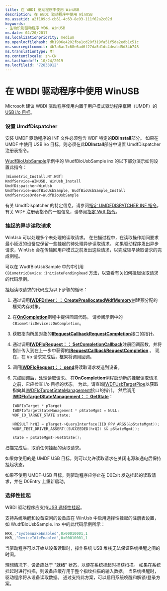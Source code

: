 ```yaml
---
title: 在 WBDI 驱动程序中使用 WinUSB
description: 在 WBDI 驱动程序中使用 WinUSB
ms.assetid: a2f109cd-cb61-4c63-8e93-111f62a2c02d
keywords:
- 生物识别驱动程序 WDK，WinUSB
ms.date: 04/20/2017
ms.localizationpriority: medium
ms.openlocfilehash: db1906e4202fba1cd20f319fa51f5da2edb1c51c
ms.sourcegitcommit: 4b7a6ac7c68e6ad6f27da5d1dc4deabd5d34b748
ms.translationtype: MT
ms.contentlocale: zh-CN
ms.lasthandoff: 10/24/2019
ms.locfileid: "72833912"
---
```

# <a name="using-winusb-in-a-wbdi-driver"></a>在 WBDI 驱动程序中使用 WinUSB


Microsoft 建议 WBDI 驱动程序使用内置于用户模式驱动程序框架（UMDF）的[USB i/o 目标](https://docs.microsoft.com/windows-hardware/drivers/wdf/usb-i-o-targets-in-umdf)。

### <a name="span-idsetting_umdfdispatcherspanspan-idsetting_umdfdispatcherspansetting-umdfdispatcher"></a><span id="setting_umdfdispatcher"></span><span id="SETTING_UMDFDISPATCHER"></span>设置 UmdfDispatcher

安装 UMDF 驱动程序的 INF 文件必须包含 WDF 特定的**DDInstall**部分。 如果在 UMDF 中使用 USB i/o 目标，则必须在此**DDInstall**部分中设置 UmdfDispatcher 注册表指令。

[WudfBioUsbSample](https://github.com/Microsoft/Windows-driver-samples/tree/master/biometrics/driver)示例中的 WudfBioUsbSample inx 的以下部分演示如何设置此指令：

```cpp
[Biometric_Install.NT.Wdf]
KmdfService=WINUSB, WinUsb_Install
UmdfDispatcher=WinUsb
UmdfService=WudfBioUsbSample, WudfBioUsbSample_Install
UmdfServiceOrder=WudfBioUsbSample
```

有关 UmdfDispatcher 的特定信息，请参阅[指定 UMDFDISPATCHER INF 指令](https://docs.microsoft.com/windows-hardware/drivers/wdf/specifying-wdf-directives-in-inf-files)。 有关 WDF 注册表指令的一般信息，请参阅[指定 Wdf 指令](https://docs.microsoft.com/windows-hardware/drivers/wdf/specifying-wdf-directives-in-inf-files)。

### <a name="span-idpending_asynchronous_read_requestsspanspan-idpending_asynchronous_read_requestsspanpending-asynchronous-read-requests"></a><span id="pending_asynchronous_read_requests"></span><span id="PENDING_ASYNCHRONOUS_READ_REQUESTS"></span>挂起的异步读取请求

WinUsb 可以处理多个未处理的读取请求。 在扫描过程中，在读取操作期间要求最小延迟的设备应保留一些挂起的待处理异步读取请求。 如果驱动程序发出异步请求，WinUsb 会在传输回用户模式之前发出这些请求，以完成较早读取请求的完成例程。

可以在 WudfBioUsbSample 中的[](https://github.com/Microsoft/Windows-driver-samples/tree/master/biometrics/driver)中引用 `CBiometricDevice::InitiatePendingRead` 方法，以查看有关如何挂起读取请求的代码示例。

挂起读取请求的代码应为以下步骤的循环：

1.  通过调用[**IWDFDriver：： CreatePreallocatedWdfMemory**](https://docs.microsoft.com/windows-hardware/drivers/ddi/wudfddi/nf-wudfddi-iwdfdriver-createpreallocatedwdfmemory)创建预分配的框架内存对象。

2.  在[**OnCompletion**](https://docs.microsoft.com/windows-hardware/drivers/ddi/wudfddi/nf-wudfddi-irequestcallbackrequestcompletion-oncompletion)例程中提供回调代码。 请参阅示例中的 `CBiometricDevice::OnCompletion`。

3.  获取指向所属对象的[**IRequestCallbackRequestCompletion**](https://docs.microsoft.com/windows-hardware/drivers/ddi/wudfddi/nn-wudfddi-irequestcallbackrequestcompletion)接口的指针。

4.  通过调用[**IWDFIoRequest：： SetCompletionCallback**](https://docs.microsoft.com/windows-hardware/drivers/ddi/wudfddi/nf-wudfddi-iwdfiorequest-setcompletioncallback)注册回调函数，并将指针传入到在上一步中获得的[**IRequestCallbackRequestCompletion**](https://docs.microsoft.com/windows-hardware/drivers/ddi/wudfddi/nn-wudfddi-irequestcallbackrequestcompletion) 。 现在，在 i/o 请求完成后，框架将调用回调。

5.  调用[**IWDFIoRequest：： send**](https://docs.microsoft.com/windows-hardware/drivers/ddi/wudfddi/nf-wudfddi-iwdfiorequest-send)将读取请求发送到设备。

6.  完成回调后，处理读取请求。 在[**OnCompletion**](https://docs.microsoft.com/windows-hardware/drivers/ddi/wudfddi/nf-wudfddi-irequestcallbackrequestcompletion-oncompletion)例程启动新的挂起读取请求之前，它应检查 i/o 目标的状态。 为此，请查询[IWDFUsbTargetPipe](https://docs.microsoft.com/windows-hardware/drivers/ddi/wudfusb/nn-wudfusb-iwdfusbtargetpipe)以获取指向其[IWDFIoTargetStateManagement](https://docs.microsoft.com/windows-hardware/drivers/ddi/wudfddi/nn-wudfddi-iwdfiotargetstatemanagement)接口的指针。 然后调用[**IWDFIoTargetStateManagement：： GetState**](https://docs.microsoft.com/windows-hardware/drivers/ddi/wudfddi/nf-wudfddi-iwdfiotargetstatemanagement-getstate)：
    ```cpp
    IWDFIoTarget * pTarget
    IWDFIoTargetStateManagement * pStateMgmt = NULL;
    WDF_IO_TARGET_STATE state;

    HRESULT hrQI = pTarget->QueryInterface(IID_PPV_ARGS(&pStateMgmt));
    WUDF_TEST_DRIVER_ASSERT((SUCCEEDED(hrQI) && pStateMgmt));

    state = pStateMgmt->GetState();
    ```

扫描完成后，取消任何挂起的读取请求。

如果你使用的是 UMDF USB 目标，则可以允许读取请求在关闭电源和通电后保持挂起状态。

如果不使用 UMDF-USB 目标，则驱动程序应停止在 D0Exit 发送挂起的读取请求，并在 D0Entry 上重新启动。

### <a name="span-idselective_suspendspanspan-idselective_suspendspanselective-suspend"></a><span id="selective_suspend"></span><span id="SELECTIVE_SUSPEND"></span>选择性挂起

WBDI 驱动程序应支持[USB 选择性挂起](../usbcon/usb-selective-suspend.md)。

支持系统唤醒和设备空闲的设备应在 WinUsb 中启用选择性挂起的注册表设置，如 WudfBioUsbSample. inx 中的此代码示例所示：

```cpp
HKR,,"SystemWakeEnabled",0x00010001,1
HKR,,"DeviceIdleEnabled",0x00010001,1
```

当驱动程序可以开始从设备读取时，操作系统 USB 堆栈无法保证系统唤醒之间的时间。

理想情况下，设备应处于 "就绪" 状态，以便在系统挂起时捕获扫描。 如果在系统挂起时进行扫描，则设备应缓存用于整个指纹扫描的输入数据。 当系统唤醒时，驱动程序将从设备读取数据。 通过支持此方案，可以启用系统唤醒和解锁/登录方案。

 

 





